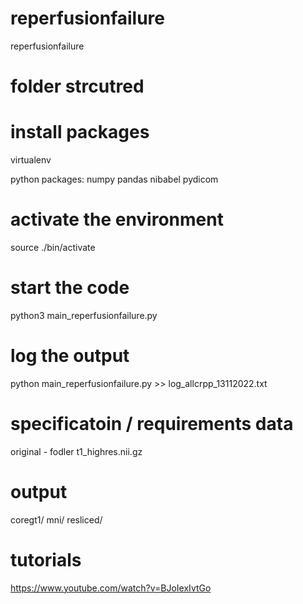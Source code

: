 # reperfusionfailure
reperfusionfailure

# folder strcutred


# install packages
virtualenv

python packages:
numpy 
pandas
nibabel
pydicom

# activate the environment
source ./bin/activate

# start the code
python3 main_reperfusionfailure.py

# log the output 
python main_reperfusionfailure.py >> log_allcrpp_13112022.txt

# specificatoin / requirements data
original - fodler
t1_highres.nii.gz

# output
coregt1/
mni/
resliced/

# tutorials
https://www.youtube.com/watch?v=BJoIexIvtGo
